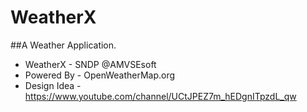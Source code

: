 # WeatherX
##A Weather Application.

- WeatherX - SNDP @AMVSEsoft
- Powered By - OpenWeatherMap.org
- Design Idea - https://www.youtube.com/channel/UCtJPEZ7m_hEDgnITpzdL_qw

